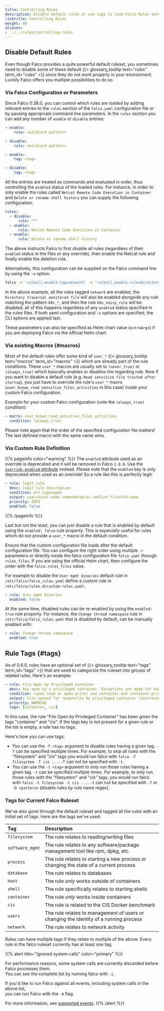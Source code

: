 ```yaml
---
title: Controlling Rules
description: Disable default rules or use tags to load Falco Rules selectively
linktitle: Controlling Rules
weight: 80
aliases:
- ../../rules/controlling-rules
---
```


## Disable Default Rules

Even though Falco provides a quite powerful default ruleset, you sometimes need to disable some of these default {{< glossary_tooltip text="rules" term_id="rules" >}} since they do not work properly in your environment. Luckily Falco offers you multiple possibilities to do so.

### Via Falco Configuration or Parameters

Since Falco 0.38.0, you can control which rules are loaded by adding relevant entries to the `rules` section of the `falco.yaml` configuration file or by passing appropriate command line parameters. In the `rules` section you can add any number of `enable` or `disable` entries:

```yaml
- enable:
    rule: <wildcard pattern>
```

```yaml
- disable:
    rule: <wildcard pattern>
```

```yaml
- enable:
    tag: <tag>
```

```yaml
- disable:
    tag: <tag>
```

All the entries are treated as commands and evaluated in order, thus controlling the `enabled` status of the loaded rules. For instance, in order to only enable the rules called `Netcat Remote Code Execution in Container` and `Delete or rename shell history` you can supply the following configuration:

```yaml
rules:
  - disable:
      rule: "*"
  - enable:
      rule: Netcat Remote Code Execution in Container
  - enable:
      rule: Delete or rename shell history
```

The above instructs Falco to first disable all rules (regardless of their `enabled` status in the files or any override), then enable the Netcat rule and finally enable the deletion rule.

Alternatively, this configuration can be supplied on the Falco command line by using the `-o` option.

```sh
falco -o "rules[].enable.tag=network" -o "rules[].enable.rule=Directory traversal monitored file" -o "rules[].enable.rule=k8s_*" -o "rules[].disable.rule=k8s_noisy_rule"
```

In the above example, all the rules tagged `network` are enabled, the `Directory traversal monitored file` will also be enabled alongside any rule matching the pattern `k8s_*`, and then the rule `k8s_noisy_rule` will be disabled; all of this happens regardless of any `enabled` status specified in the rules files. If both yaml configuration and `-o` options are specified, the CLI options are applied last.

These parameters can also be specified as Helm chart value (`extraArgs`) if you are deploying Falco via the official Helm chart.

### Via existing Macros {#macros}

Most of the default rules offer some kind of `user_*` {{< glossary_tooltip text="macros" term_id="macros" >}} which are already part of the rule conditions. These `user_*` macros are usually set to `(never_true)` or `(always_true)` which basically enables or disables the regarding rule. Now if you want to disable a default rule (e.g. `Read sensitive file trusted after startup`), you just have to override the rule's `user_*` macro (`user_known_read_sensitive_files_activities` in this case) inside your custom Falco configuration.

Example for your custom Falco configuration (note the `(always_true)` condition):
```yaml
- macro: user_known_read_sensitive_files_activities
  condition: (always_true)
```

Please note again that the order of the specified configuration file matters! The last defined macro with the same name wins.

### Via Custom Rule Definition

{{% pageinfo color="warning" %}}
The `enabled` attribute used as an override is deprecated and it will be removed in Falco `1.0.0`. Use the [`override.enabled` attribute](/docs/rules/overriding/#enabling-a-disabled-rule) instead.
Please note that the `enabled` key is only deprecated when used as an override! So a rule like this is perfectly legit:
```yaml
- rule: legit_rule
  desc: legit rule description
  condition: evt.type=open
  output: user=%user.name command=%proc.cmdline file=%fd.name
  priority: INFO
  enabled: false
```
{{% /pageinfo %}}


Last but not the least, you can just disable a rule that is enabled by default using the `enabled: false` rule property.
This is especially useful for rules which do not provide a `user_*` macro in the default condition.

Ensure that the custom configuration file loads after the default configuration file. You can configure the right order using multiple `-r` parameters or directly inside the falco configuration file `falco.yaml` through `rules_files`. If you are using the official Helm chart, then configure the order with the `falco.rules_files` value.

For example to disable the `User mgmt binaries` default rule in `/etc/falco/falco_rules.yaml` define a custom rule in `/etc/falco/rules.d/custom-rules.yaml`:

```yaml
- rule: User mgmt binaries
  enabled: false
```

At the same time, disabled rules can be re-enabled by using the `enabled: true` rule property. For instance, the `Change thread namespace` rule in `/etc/falco/falco_rules.yaml` that is disabled by default, can be manually enabled with:

```yaml
- rule: Change thread namespace
  enabled: true
```

## Rule Tags {#tags}

As of 0.6.0, rules have an optional set of {{< glossary_tooltip text="tags" term_id="tags" >}} that are used to categorize the ruleset into groups of related rules. Here's an example:

```yaml
- rule: File Open by Privileged Container
  desc: Any open by a privileged container. Exceptions are made for known trusted images.
  condition: (open_read or open_write) and container and container.privileged=true and not trusted_containers
  output: File opened for read/write by privileged container (user=%user.name command=%proc.cmdline %container.info file=%fd.name)
  priority: WARNING
  tags: [container, cis]
```

In this case, the rule "File Open by Privileged Container" has been given the tags "container" and "cis". If the tags key is not present for a given rule or the list is empty, a rule has no tags.

Here's how you can use tags:

* You can use the `-T <tag>` argument to disable rules having a given tag. `-T` can be specified multiple times. For example, to skip all rules with the "filesystem" and "cis" tags you would run falco with `falco -T filesystem -T cis ...`. `-T` can not be specified with `-t`.
* You can use the `-t <tag>` argument to *only* run those rules having a given tag. `-t` can be specified multiple times. For example, to only run those rules with the "filesystem" and "cis" tags, you would run falco with `falco -t filesystem -t cis ...`. `-t` can not be specified with `-T` or `-D <pattern>` (disable rules by rule name regex).

### Tags for Current Falco Ruleset

We've also gone through the default ruleset and tagged all the rules with an initial set of tags. Here are the tags we've used:

Tag | Description
:---|:-----------
`filesystem` | The rule relates to reading/writing files
`software_mgmt` | The rule relates to any software/package management tool like rpm, dpkg, etc.
`process` | The rule relates to starting a new process or changing the state of a current process
`database` | The rule relates to databases
`host` | The rule *only* works outside of containers
`shell` | The rule specifically relates to starting shells
`container` | The rule *only* works inside containers
`cis` | The rule is related to the CIS Docker benchmark
`users` | The rule relates to management of users or changing the identity of a running process
`network` |The rule relates to network activity

Rules can have multiple tags if they relate to multiple of the above. Every rule in the falco ruleset currently has at least one tag.

{{% alert title="Ignored system calls" color="primary" %}}

For performance reasons, some system calls are currently discarded before Falco processes them.\
You can see the complete list by running falco with `-i`.

If you'd like to run Falco against all events, including system calls in the above list,\
you can run Falco with the `-A` flag.

For more information, see [supported events](/docs/rules/supported-events).
{{% /alert %}}
